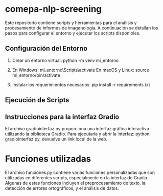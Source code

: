 # comepa-nlp-screening

Este repositorio contiene scripts y herramientas para el análisis y procesamiento de informes de imagenología.
A continuación se detallan los pasos para configurar el entorno y ejecutar los scripts disponibles.

## Configuración del Entorno

1. Crear un entorno virtual:
   python -m venv mi_entorno

2. En Windows:
   mi_entorno\Scripts\activate
   En macOS y Linux:
   source mi_entorno/bin/activate

3. Instalar los requerimientos necesarios:
   pip install -r requirements.txt

## Ejecución de Scripts

## Instrucciones para la interfaz Gradio
El archivo gradiointerfaz.py proporciona una interfaz gráfica interactiva utilizando la biblioteca Gradio. Para ejecutarla y abrir la interfaz: python gradiointerfaz.py, devuelve un link local de la web.

# Funciones utilizadas
El archivo funciones.py contiene varias funciones personalizadas que son utilizadas en diferentes scripts, especialmente en la interfaz de Gradio. Algunas de estas funciones incluyen el preprocesamiento de texto, la detección de errores ortográficos, y el análisis de datos.
